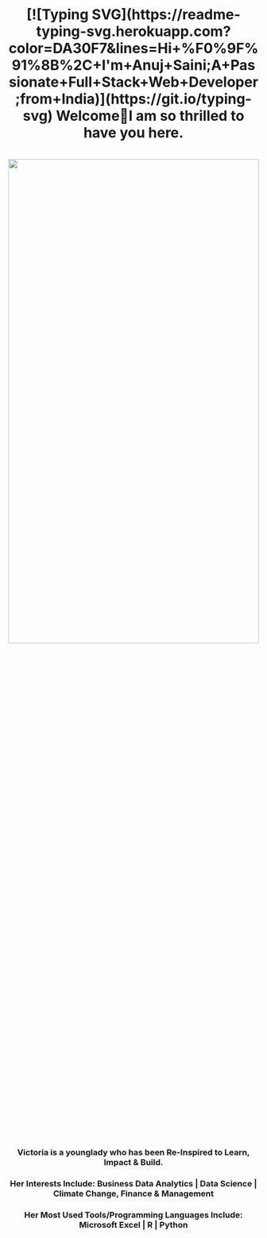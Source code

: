 <!DOCTYPE HTML>
<html>
<head>
  <meta charset="utf-8">
  <meta name="viewport" content="width=device-width, initial-scale=1.0"> 
  </head>
 
<body> 
  
  <h1 align="center"> [![Typing SVG](https://readme-typing-svg.herokuapp.com?color=DA30F7&lines=Hi+%F0%9F%91%8B%2C+I'm+Anuj+Saini;A+Passionate+Full+Stack+Web+Developer;from+India)](https://git.io/typing-svg) Welcome🤝I am so thrilled to have you here. </h1>
  
  
   <br>                 
  <div >
      <img src="github_victoria_okesipe.JPG" width="100%" height="50%" >
  </div>
   <br/>
 
 <h3 align="center"> Victoria is a younglady who has been Re-Inspired to Learn, Impact & Build. </h3>
 <h3 align="center"> Her Interests Include: Business Data Analytics | Data Science | Climate Change, Finance & Management </h3>
 <h3 align="center"> Her Most Used Tools/Programming Languages Include: Microsoft Excel | R | Python </h3>
  
 
  
    
    
</body>
</html>

